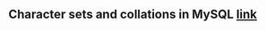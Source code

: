 

## Character sets and collations in MySQL [link](https://planetscale.com/blog/mysql-charsets-collations)